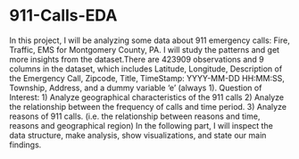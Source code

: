 # 911-Calls-EDA
In this project, I will be analyzing some data about 911 emergency calls: Fire, Traffic, EMS for Montgomery County, PA. I will study the patterns and get more insights from the dataset.There are 423909 observations and 9 columns in the dataset, which includes Latitude, Longitude, Description of the Emergency Call, Zipcode, Title, TimeStamp: YYYY-MM-DD HH:MM:SS, Township, Address, and a dummy variable ‘e’ (always 1).
Question of Interest: 1) Analyze geographical characteristics of the 911 calls 2) Analyze the relationship between the frequency of calls and time period. 3) Analyze reasons of 911 calls. (i.e. the relationship between reasons and time, reasons and geographical region) In the following part, I will inspect the data structure, make analysis, show visualizations, and state our main findings.
